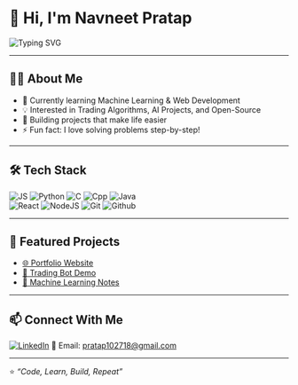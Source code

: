 # 👋 Hi, I'm Navneet Pratap  

![Typing SVG](https://readme-typing-svg.demolab.com?font=Fira+Code&pause=1000&color=00F700&width=500&lines=Welcome+to+my+GitHub!;Fullstack+%7C+ML+Learner+%7C+Open+Source;Always+learning+new+things+🚀)

---

## 🧑‍💻 About Me
- 🌱 Currently learning Machine Learning & Web Development  
- 💡 Interested in Trading Algorithms, AI Projects, and Open-Source  
- 🔭 Building projects that make life easier  
- ⚡ Fun fact: I love solving problems step-by-step!  

---

## 🛠️ Tech Stack
![JS](https://skillicons.dev/icons?i=js) 
![Python](https://skillicons.dev/icons?i=python) 
![C](https://skillicons.dev/icons?i=c) 
![Cpp](https://skillicons.dev/icons?i=cpp) 
![Java](https://skillicons.dev/icons?i=java)  
![React](https://skillicons.dev/icons?i=react) 
![NodeJS](https://skillicons.dev/icons?i=nodejs) 
![Git](https://skillicons.dev/icons?i=git) 
![Github](https://skillicons.dev/icons?i=github)

---

## 🌟 Featured Projects
- [🌐 Portfolio Website](https://github.com/Navneet-pratap1027/Portfolio)  
- [🤖 Trading Bot Demo](https://github.com/Navneet-pratap1027/Trading-Bot)  
- [📘 Machine Learning Notes](https://github.com/Navneet-pratap1027/ML-Notes)  

---


## 📫 Connect With Me
[![LinkedIn](https://img.shields.io/badge/LinkedIn-NavneetPratap-blue?logo=linkedin&logoColor=white)](https://www.linkedin.com/in/navneet-pratap-961519300/)
📧 Email: pratap102718@gmail.com

---

⭐ *“Code, Learn, Build, Repeat”*

